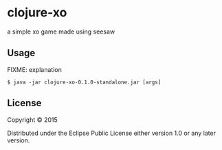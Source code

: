 # clojure-xo

a simple xo game made using seesaw

## Usage

FIXME: explanation

    $ java -jar clojure-xo-0.1.0-standalone.jar [args]

## License

Copyright © 2015 

Distributed under the Eclipse Public License either version 1.0 or any later version.
